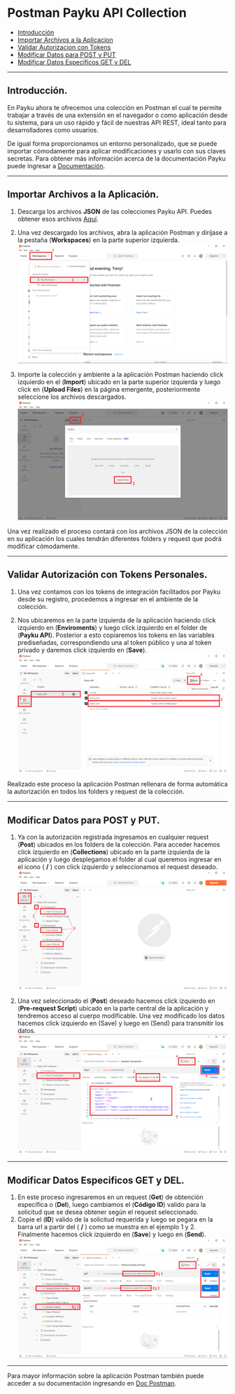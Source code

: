 # Postman Payku API Collection

* [Introducción](#introducción)
* [Importar Archivos a la Aplicacion](#importar-archivos-a-la-aplicación)
* [Validar Autorizacion con Tokens](#validar-autorización-con-tokens-personales)
* [Modificar Datos para POST y PUT](#modificar-datos-para-post-y-put)
* [Modificar Datos Especificos GET y DEL](#modificar-datos-especificos-get-y-del)

------------

## Introducción.
En Payku ahora te ofrecemos una colección en Postman el cual te permite trabajar a través de una extensión en el navegador o como aplicación desde tu sistema, para un uso rápido y fácil de nuestras API REST, ideal tanto para desarrolladores como usuarios.

De igual forma proporcionamos un entorno personalizado, que se puede importar cómodamente para aplicar modificaciones y usarlo con sus claves secretas.
Para obtener más información acerca de la documentación Payku puede ingresar a <a href="https://docs.payku.cl/" target="_blank">Documentación</a>.

------------

## Importar Archivos a la Aplicación.
1. Descarga los archivos **JSON** de las colecciones Payku API. Puedes obtener esos archivos <a href="https://github.com/Paykucl/doc-apirest-postman/tree/master/collection" target="_blank">Aquí</a>.

2. Una vez descargado los archivos, abra la aplicación Postman y diríjase a la pestaña (**Workspaces**) en la parte superior izquierda.
![](https://github.com/Paykucl/doc-apirest-postman/blob/master/img/imagen1.png?raw=true)

3. Importe la colección y ambiente a la aplicación Postman haciendo click izquierdo en el (**Import**) ubicado en la parte superior izquierda y luego click en (**Upload Files**) en la página emergente, posteriormente seleccione los archivos descargados.
![](https://github.com/Paykucl/doc-apirest-postman/blob/master/img/imagen2.png?raw=true)

Una vez realizado el proceso contará con los archivos JSON de la colección en su aplicación los cuales tendrán diferentes folders y request que podrá modificar cómodamente.

------------

## Validar Autorización con Tokens Personales.
1. Una vez contamos con los tokens de integración facilitados por Payku desde su registro, procedemos a ingresar en el ambiente de la colección.

2. Nos ubicaremos en la parte izquierda de la aplicación haciendo click izquierdo en (**Enviroments**) y luego click izquierdo en el folder de (**Payku API**). Posterior a esto copiaremos los tokens en las variables prediseñadas, correspondiendo una al token público y una al token privado y daremos click izquierdo en (**Save**).
![](https://github.com/Paykucl/doc-apirest-postman/blob/master/img/imagen3.png?raw=true)

Realizado este proceso la aplicación Postman rellenara de forma automática la autorización en todos los folders y request de la colección.

------------

## Modificar Datos para POST y PUT.
1. Ya con la autorización registrada ingresamos en cualquier request (**Post**) ubicados en los folders de la colección. Para acceder hacemos click izquierdo en (**Collections**) ubicado en la parte izquierda de la aplicación y luego desplegamos el folder al cual queremos ingresar en el icono ( **\/** ) con click izquierdo y seleccionamos el request deseado.
![](https://github.com/Paykucl/doc-apirest-postman/blob/master/img/imagen4.png?raw=true)

2. Una vez seleccionado el (**Post**) deseado hacemos click izquierdo en (**Pre-request Script**) ubicado en la parte central de la aplicación y tendremos acceso al cuerpo modificable. Una vez modificado los datos hacemos click izquierdo en (Save) y luego en (Send) para transmitir los datos.
![](https://github.com/Paykucl/doc-apirest-postman/blob/master/img/imagen5.png?raw=true)

------------

## Modificar Datos Especificos GET y DEL.
1. En este proceso ingresaremos en un request (**Get**) de obtención específica o (**Del**), luego cambiamos el (**Código ID**) valido para la solicitud que se desea obtener según el request seleccionado.
2. Copie el (**ID**) valido de la solicitud requerida y luego se pegara en la barra url a partir del ( **/** ) como se muestra en el ejemplo 1 y 2. Finalmente hacemos click izquierdo en (**Save**) y luego en (**Send**).
![](https://github.com/Paykucl/doc-apirest-postman/blob/master/img/imagen6.png?raw=true)

------------

Para mayor información sobre la aplicación Postman también puede acceder a su documentación ingresando en <a href="https://learning.postman.com/docs/getting-started/introduction/" target="_blank">Doc Postman</a>.
